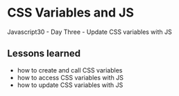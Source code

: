 # CSS Variables and JS
Javascript30 - Day Three - Update CSS variables with JS

## Lessons learned 
- how to create and call CSS variables
- how to access CSS variables with JS
- how to update CSS variables with JS

